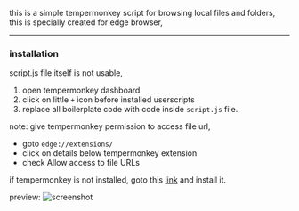 this is a simple tempermonkey script for browsing local files and folders, <br/>
this is specially created for edge browser,
___

### installation
script.js file itself is not usable,<br/>
1. open tempermonkey dashboard
2. click on little ```+``` icon before installed userscripts
3. replace all boilerplate code with code inside ```script.js``` file. 

note: give tempermonkey permission to access file url,
- goto ```edge://extensions/```
- click on details below tempermonkey extension
- check Allow access to file URLs

if tempermonkey is not installed, 
goto this [link](https://microsoftedge.microsoft.com/addons/detail/tampermonkey/iikmkjmpaadaobahmlepeloendndfphd?hl=en-US) and install it.

preview: ![screenshot](https://raw.githubusercontent.com/manoj-joshi-0/local_file_browser/main/Screenshot.png)
